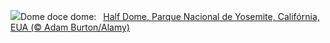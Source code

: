 ![](https://www.bing.com/th?id=OHR.HalfDomeYosemite_PT-BR4764561878_UHD.jpg&w=1000)Dome doce dome:&nbsp;&ensp;[Half Dome, Parque Nacional de Yosemite, Califórnia, EUA (© Adam Burton/Alamy)](https://www.bing.com/th?id=OHR.HalfDomeYosemite_PT-BR4764561878_UHD.jpg)
<br><br/>
